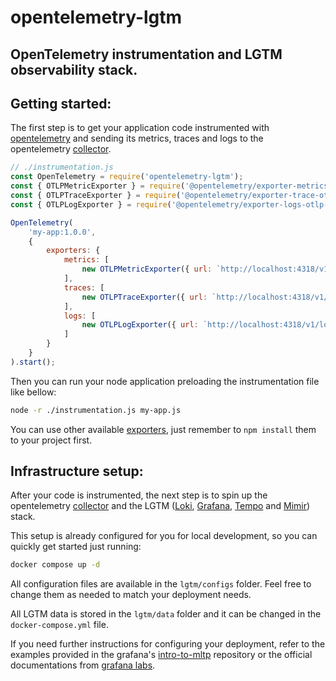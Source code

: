 # opentelemetry-lgtm
OpenTelemetry instrumentation and LGTM observability stack.
----

## Getting started:

The first step is to get your application code instrumented with [opentelemetry](https://opentelemetry.io) and sending its metrics, traces and logs to the opentelemetry [collector](https://opentelemetry.io/docs/collector).

```javascript
// ./instrumentation.js
const OpenTelemetry = require('opentelemetry-lgtm');
const { OTLPMetricExporter } = require('@opentelemetry/exporter-metrics-otlp-http');
const { OTLPTraceExporter } = require('@opentelemetry/exporter-trace-otlp-http');
const { OTLPLogExporter } = require('@opentelemetry/exporter-logs-otlp-http');

OpenTelemetry(
	'my-app:1.0.0',
	{
		exporters: {
			metrics: [
				new OTLPMetricExporter({ url: `http://localhost:4318/v1/metrics` })
			],
			traces: [
				new OTLPTraceExporter({ url: `http://localhost:4318/v1/traces` })
			],
			logs: [
				new OTLPLogExporter({ url: `http://localhost:4318/v1/logs` })
			]
		}
	}
).start();
```

Then you can run your node application preloading the instrumentation file like bellow:

```bash
node -r ./instrumentation.js my-app.js
```

You can use other available [exporters](https://opentelemetry.io/docs/languages/js/exporters), just remember to `npm install` them to your project first.

## Infrastructure setup:

After your code is instrumented, the next step is to spin up the opentelemetry [collector](https://opentelemetry.io/docs/collector) and the LGTM ([Loki](https://grafana.com/oss/loki), [Grafana](https://grafana.com/oss/grafana), [Tempo](https://grafana.com/oss/tempo) and [Mimir](https://grafana.com/oss/mimir)) stack.

This setup is already configured for you for local development, so you can quickly get started just running:

```bash
docker compose up -d
```

All configuration files are available in the `lgtm/configs` folder. Feel free to change them as needed to match your deployment needs.

All LGTM data is stored in the `lgtm/data` folder and it can be changed in the `docker-compose.yml` file.

If you need further instructions for configuring your deployment, refer to the examples provided in the grafana's [intro-to-mltp](https://github.com/grafana/intro-to-mltp) repository or the official documentations from [grafana labs](https://grafana.com).
